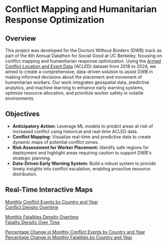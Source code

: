 # Conflict Mapping and Humanitarian Response Optimization

## Overview

This project was developed for the Doctors Without Borders (DWB) track as part of the 6th Annual Datathon for Social Good at UC Berkeley, focusing on conflict mapping and humanitarian response optimization. Using the [Armed Conflict Location and Event Data](https://acleddata.com/) (ACLED) dataset from 2018 to 2024, we aimed to create a comprehensive, data-driven solution to assist DWB in making informed decisions about the placement and movement of humanitarian workers. Our work integrates geospatial data, predictive analytics, and machine learning to enhance early warning systems, optimize resource allocation, and prioritize worker safety in volatile environments.

## Objectives
- **Anticipatory Action:** Leverage ML models to predict areas at risk of increased conflict using historical and real-time ACLED data.
- **Conflict Mapping:** Visualize real-time and predictive data to create dynamic maps of potential conflict zones.
- **Risk Assessment for Worker Placement:** Identify safe regions for deployment and highlight areas requiring caution to support DWB's strategic planning.
- **Data-Driven Early Warning System:** Build a robust system to provide timely insights into conflict escalation, enabling proactive resource distribution.

## Real-Time Interactive Maps
[Monthly Conflict Events by Country and Year](https://anoutsala.github.io/Conflict-Mapping-and-Humanitarian-Response-Optimization/conflict_visualizations/monthly_conflict_events.html)<br>
[Conflict Density Overtime](https://anoutsala.github.io/Conflict-Mapping-and-Humanitarian-Response-Optimization/conflict_visualizations/conflict_density.html)<br>

[Monthly Fatalities Density Overtime](https://anoutsala.github.io/Conflict-Mapping-and-Humanitarian-Response-Optimization/conflict_visualizations/monthly_fatalities.html)<br>
[Fatality Density Over Time](https://anoutsala.github.io/Conflict-Mapping-and-Humanitarian-Response-Optimization/conflict_visualizations/fatality_density.html)<br>

[Percentage Change in Monthly Conflict Events by Country and Year](https://anoutsala.github.io/Conflict-Mapping-and-Humanitarian-Response-Optimization/conflict_visualizations/percent_change_events.html)<br>
[Percentage Change in Monthly Fatalities by Country and Year](https://anoutsala.github.io/Conflict-Mapping-and-Humanitarian-Response-Optimization/conflict_visualizations/percent_change_fatalities.html)

